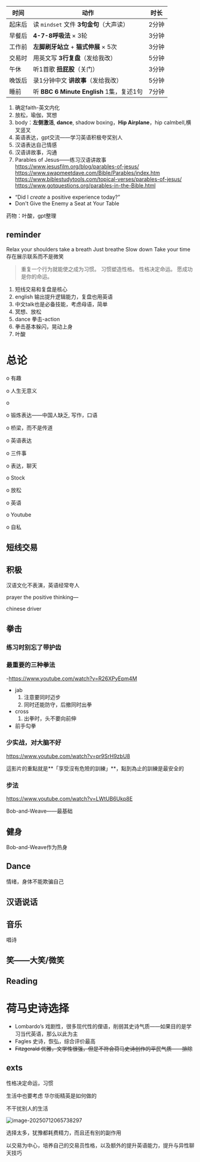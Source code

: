 | 时间   | 动作                                     | 时长  |
| ------ | ---------------------------------------- | ----- |
| 起床后 | 读 `mindset` 文件 **3句金句**（大声读）  | 2分钟 |
| 早餐后 | **4-7-8呼吸法** × 3轮                    | 3分钟 |
| 工作前 | **左脚刷牙站立** + **猫式伸展** × 5次    | 3分钟 |
| 交易时 | 用英文写 **3行复盘**（发给我改）         | 5分钟 |
| 午休   | 听1首歌 **扭屁股**（关门）               | 3分钟 |
| 晚饭后 | 录1分钟中文 **讲故事**（发给我改）       | 5分钟 |
| 睡前   | 听 **BBC 6 Minute English** 1集，复述1句 | 7分钟 |

1. 确定faith-英文内化
2. 放松，瑜伽，冥想
3. body：**左侧激活**, **dance**, shadow boxing，**Hip Airplane**，hip calmbell,横叉竖叉
4. 英语表达，gpt交流——学习英语积极夸奖别人
5. 汉语表达自己情感
6. 汉语讲故事，沟通
7. Parables of Jesus——练习汉语讲故事
    https://www.jesusfilm.org/blog/parables-of-jesus/
    https://www.swapmeetdave.com/Bible/Parables/index.htm
    https://www.biblestudytools.com/topical-verses/parables-of-jesus/
    https://www.gotquestions.org/parables-in-the-Bible.html



- “Did I *create* a positive experience today?”
- Don't Give the Enemy a Seat at Your Table

药物：叶酸，gpt整理

## reminder



Relax your shoulders
take a breath
Just breathe
Slow down
Take your time
存在展示联系而不是微笑



> 重复一个行为就能使之成为习惯。
> 习惯塑造性格。
> 性格决定命运。
> 愿成功是你的命运。





1. 短线交易和复盘是核心
2. english 输出提升逻辑能力，复盘也用英语
3. 中文talk也是必备技能，考虑母语，简单
4. 冥想、放松
5. dance 拳击-action
6. 拳击基本躲闪，晃动上身
7. 叶酸



#       总论

o  有趣

o  人生无意义

o   

o  锻炼表达——中国人缺乏, 写作，口语

o  桥梁，而不是传道

o  英语表达

o  三件事  

o  表达，聊天

o  Stock

o  放松

o  英语

o  Youtube

o  自私



## 短线交易



## 积极

汉语文化不表演，英语经常夸人

prayer the positive thinking—

chinese driver

## 拳击

### 练习时别忘了带护齿

### 最重要的三种拳法

-https://www.youtube.com/watch?v=R26XPyEpm4M

* jab
    1. 注意要同时迈步
    2. 同时还能防守，后撤同时出拳
* cross
    1. 出拳时，头不要向前伸
* 前手勾拳



### 少实战，对大脑不好

 https://www.youtube.com/watch?v=pr9SrH9zbU8

這影片的重點就是**「享受沒有危險的訓練」**，點到為止的訓練是最安全的

### 步法

https://www.youtube.com/watch?v=LWtUB6Ukp8E

Bob-and-Weave——最基础

## 健身

Bob-and-Weave作为热身

## Dance

情绪，身体不能欺骗自己

## 汉语说话

## 音乐

唱诗

## 笑——大笑/微笑

## Reading

# 荷马史诗选择

* Lombardo’s 戏剧性，很多现代性的俚语，削弱其史诗气质——如果目的是学习当代英语，那么以此为主
* Fagles 史诗，恢弘，综合评价最高
* ~~Fitzgerald 优雅，文学性很强，但是不符合荷马史诗创作的平民气质——排除~~



## exts





性格决定命运，习惯

生活中也要考虑 华尔街精英是如何做的

不干扰别人的生活

![image-20250712065738297](../../../athletics/docs/images/image-20250712065738297.webp)

选择太多，犹豫都耗费精力，而且还有别的副作用



以交易为中心，培养自己的交易员性格，以及额外的提升英语能力，提升与异性聊天技巧